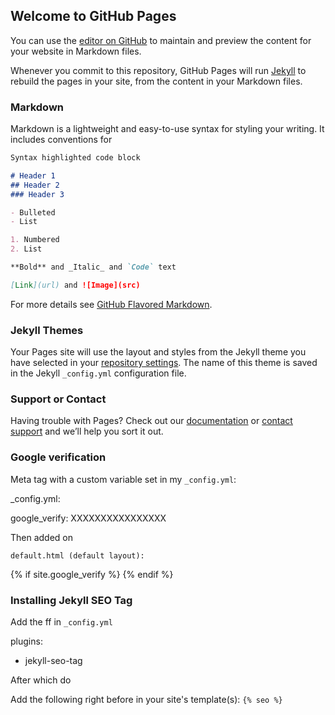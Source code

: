 ## Welcome to GitHub Pages

You can use the [editor on GitHub](https://github.com/Daweet/Daweet.github.io/edit/master/README.md) to maintain and preview the content for your website in Markdown files.

Whenever you commit to this repository, GitHub Pages will run [Jekyll](https://jekyllrb.com/) to rebuild the pages in your site, from the content in your Markdown files.

### Markdown

Markdown is a lightweight and easy-to-use syntax for styling your writing. It includes conventions for

```markdown
Syntax highlighted code block

# Header 1
## Header 2
### Header 3

- Bulleted
- List

1. Numbered
2. List

**Bold** and _Italic_ and `Code` text

[Link](url) and ![Image](src)
```

For more details see [GitHub Flavored Markdown](https://guides.github.com/features/mastering-markdown/).

### Jekyll Themes

Your Pages site will use the layout and styles from the Jekyll theme you have selected in your [repository settings](https://github.com/Daweet/Daweet.github.io/settings). The name of this theme is saved in the Jekyll `_config.yml` configuration file.

### Support or Contact

Having trouble with Pages? Check out our [documentation](https://help.github.com/categories/github-pages-basics/) or [contact support](https://github.com/contact) and we’ll help you sort it out.


### Google verification
Meta tag with a custom variable set in my `_config.yml`:

_config.yml:

google_verify: XXXXXXXXXXXXXXXX

Then added on

`default.html (default layout):`

{% if site.google_verify %}
    <meta name="google-site-verification" content="{{ site.google_verify }}">
{% endif %}

### Installing Jekyll SEO Tag

Add the ff in `_config.yml`

plugins:
  - jekyll-seo-tag
  
  After which do 
  
  Add the following right before </head> in your site's template(s):
`{% seo %}`

